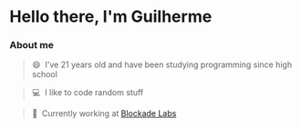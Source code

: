 # Hello there, I'm Guilherme

### About me

> 😄&nbsp;&nbsp;I've 21 years old and have been studying programming since high school

> :computer:&nbsp;&nbsp;I like to code random stuff

> :construction_worker:&nbsp;&nbsp;Currently working at [Blockade Labs](https://twitter.com/BlockadeLabs)
